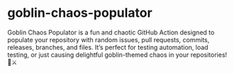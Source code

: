 # goblin-chaos-populator
Goblin Chaos Populator is a fun and chaotic GitHub Action designed to populate your repository with random issues, pull requests, commits, releases, branches, and files. It’s perfect for testing automation, load testing, or just causing delightful goblin-themed chaos in your repositories! 🐲⚔️ 
